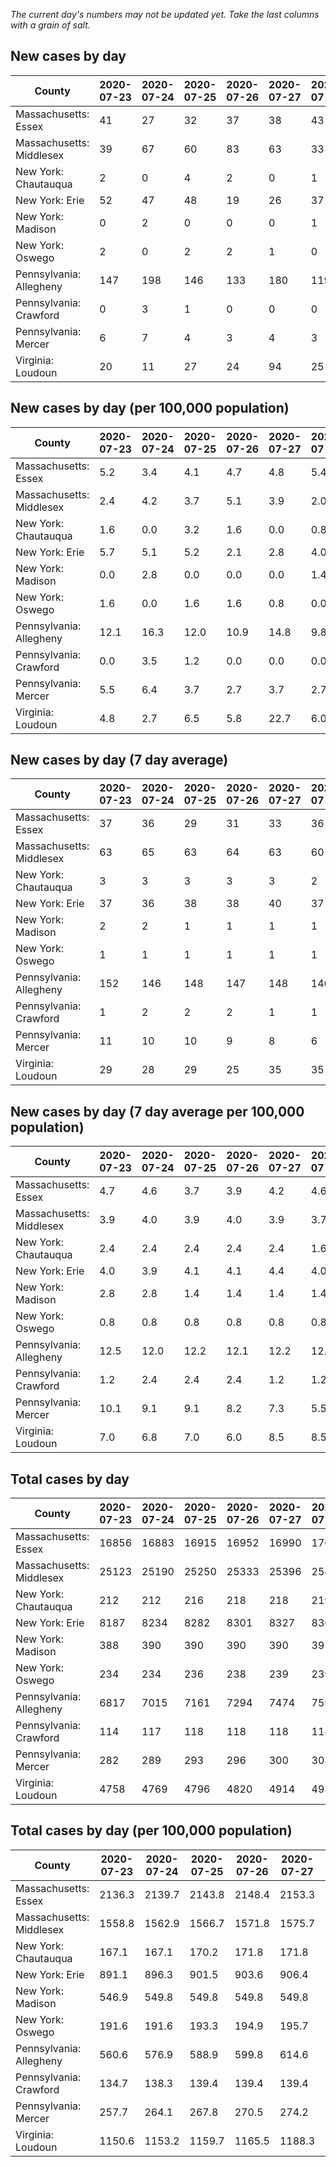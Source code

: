 _The current day's numbers may not be updated yet. Take the last columns with a grain of salt._
## New cases by day

| County | 2020-07-23 | 2020-07-24 | 2020-07-25 | 2020-07-26 | 2020-07-27 | 2020-07-28 | 2020-07-29 |
| --- | --- | --- | --- | --- | --- | --- | --- |
| Massachusetts: Essex | 41 | 27 | 32 | 37 | 38 | 43 |  |
| Massachusetts: Middlesex | 39 | 67 | 60 | 83 | 63 | 33 |  |
| New York: Chautauqua | 2 | 0 | 4 | 2 | 0 | 1 |  |
| New York: Erie | 52 | 47 | 48 | 19 | 26 | 37 |  |
| New York: Madison | 0 | 2 | 0 | 0 | 0 | 1 |  |
| New York: Oswego | 2 | 0 | 2 | 2 | 1 | 0 |  |
| Pennsylvania: Allegheny | 147 | 198 | 146 | 133 | 180 | 119 |  |
| Pennsylvania: Crawford | 0 | 3 | 1 | 0 | 0 | 0 |  |
| Pennsylvania: Mercer | 6 | 7 | 4 | 3 | 4 | 3 |  |
| Virginia: Loudoun | 20 | 11 | 27 | 24 | 94 | 25 |  |

## New cases by day (per 100,000 population)

| County | 2020-07-23 | 2020-07-24 | 2020-07-25 | 2020-07-26 | 2020-07-27 | 2020-07-28 | 2020-07-29 |
| --- | --- | --- | --- | --- | --- | --- | --- |
| Massachusetts: Essex | 5.2 | 3.4 | 4.1 | 4.7 | 4.8 | 5.4 |  |
| Massachusetts: Middlesex | 2.4 | 4.2 | 3.7 | 5.1 | 3.9 | 2.0 |  |
| New York: Chautauqua | 1.6 | 0.0 | 3.2 | 1.6 | 0.0 | 0.8 |  |
| New York: Erie | 5.7 | 5.1 | 5.2 | 2.1 | 2.8 | 4.0 |  |
| New York: Madison | 0.0 | 2.8 | 0.0 | 0.0 | 0.0 | 1.4 |  |
| New York: Oswego | 1.6 | 0.0 | 1.6 | 1.6 | 0.8 | 0.0 |  |
| Pennsylvania: Allegheny | 12.1 | 16.3 | 12.0 | 10.9 | 14.8 | 9.8 |  |
| Pennsylvania: Crawford | 0.0 | 3.5 | 1.2 | 0.0 | 0.0 | 0.0 |  |
| Pennsylvania: Mercer | 5.5 | 6.4 | 3.7 | 2.7 | 3.7 | 2.7 |  |
| Virginia: Loudoun | 4.8 | 2.7 | 6.5 | 5.8 | 22.7 | 6.0 |  |

## New cases by day (7 day average)

| County | 2020-07-23 | 2020-07-24 | 2020-07-25 | 2020-07-26 | 2020-07-27 | 2020-07-28 | 2020-07-29 |
| --- | --- | --- | --- | --- | --- | --- | --- |
| Massachusetts: Essex | 37 | 36 | 29 | 31 | 33 | 36 |  |
| Massachusetts: Middlesex | 63 | 65 | 63 | 64 | 63 | 60 |  |
| New York: Chautauqua | 3 | 3 | 3 | 3 | 3 | 2 |  |
| New York: Erie | 37 | 36 | 38 | 38 | 40 | 37 |  |
| New York: Madison | 2 | 2 | 1 | 1 | 1 | 1 |  |
| New York: Oswego | 1 | 1 | 1 | 1 | 1 | 1 |  |
| Pennsylvania: Allegheny | 152 | 146 | 148 | 147 | 148 | 146 |  |
| Pennsylvania: Crawford | 1 | 2 | 2 | 2 | 1 | 1 |  |
| Pennsylvania: Mercer | 11 | 10 | 10 | 9 | 8 | 6 |  |
| Virginia: Loudoun | 29 | 28 | 29 | 25 | 35 | 35 |  |

## New cases by day (7 day average per 100,000 population)

| County | 2020-07-23 | 2020-07-24 | 2020-07-25 | 2020-07-26 | 2020-07-27 | 2020-07-28 | 2020-07-29 |
| --- | --- | --- | --- | --- | --- | --- | --- |
| Massachusetts: Essex | 4.7 | 4.6 | 3.7 | 3.9 | 4.2 | 4.6 |  |
| Massachusetts: Middlesex | 3.9 | 4.0 | 3.9 | 4.0 | 3.9 | 3.7 |  |
| New York: Chautauqua | 2.4 | 2.4 | 2.4 | 2.4 | 2.4 | 1.6 |  |
| New York: Erie | 4.0 | 3.9 | 4.1 | 4.1 | 4.4 | 4.0 |  |
| New York: Madison | 2.8 | 2.8 | 1.4 | 1.4 | 1.4 | 1.4 |  |
| New York: Oswego | 0.8 | 0.8 | 0.8 | 0.8 | 0.8 | 0.8 |  |
| Pennsylvania: Allegheny | 12.5 | 12.0 | 12.2 | 12.1 | 12.2 | 12.0 |  |
| Pennsylvania: Crawford | 1.2 | 2.4 | 2.4 | 2.4 | 1.2 | 1.2 |  |
| Pennsylvania: Mercer | 10.1 | 9.1 | 9.1 | 8.2 | 7.3 | 5.5 |  |
| Virginia: Loudoun | 7.0 | 6.8 | 7.0 | 6.0 | 8.5 | 8.5 |  |

## Total cases by day

| County | 2020-07-23 | 2020-07-24 | 2020-07-25 | 2020-07-26 | 2020-07-27 | 2020-07-28 | 2020-07-29 |
| --- | --- | --- | --- | --- | --- | --- | --- |
| Massachusetts: Essex | 16856 | 16883 | 16915 | 16952 | 16990 | 17033 |  |
| Massachusetts: Middlesex | 25123 | 25190 | 25250 | 25333 | 25396 | 25429 |  |
| New York: Chautauqua | 212 | 212 | 216 | 218 | 218 | 219 |  |
| New York: Erie | 8187 | 8234 | 8282 | 8301 | 8327 | 8364 |  |
| New York: Madison | 388 | 390 | 390 | 390 | 390 | 391 |  |
| New York: Oswego | 234 | 234 | 236 | 238 | 239 | 239 |  |
| Pennsylvania: Allegheny | 6817 | 7015 | 7161 | 7294 | 7474 | 7593 |  |
| Pennsylvania: Crawford | 114 | 117 | 118 | 118 | 118 | 118 |  |
| Pennsylvania: Mercer | 282 | 289 | 293 | 296 | 300 | 303 |  |
| Virginia: Loudoun | 4758 | 4769 | 4796 | 4820 | 4914 | 4939 |  |

## Total cases by day (per 100,000 population)

| County | 2020-07-23 | 2020-07-24 | 2020-07-25 | 2020-07-26 | 2020-07-27 | 2020-07-28 | 2020-07-29 |
| --- | --- | --- | --- | --- | --- | --- | --- |
| Massachusetts: Essex | 2136.3 | 2139.7 | 2143.8 | 2148.4 | 2153.3 | 2158.7 |  |
| Massachusetts: Middlesex | 1558.8 | 1562.9 | 1566.7 | 1571.8 | 1575.7 | 1577.8 |  |
| New York: Chautauqua | 167.1 | 167.1 | 170.2 | 171.8 | 171.8 | 172.6 |  |
| New York: Erie | 891.1 | 896.3 | 901.5 | 903.6 | 906.4 | 910.4 |  |
| New York: Madison | 546.9 | 549.8 | 549.8 | 549.8 | 549.8 | 551.2 |  |
| New York: Oswego | 191.6 | 191.6 | 193.3 | 194.9 | 195.7 | 195.7 |  |
| Pennsylvania: Allegheny | 560.6 | 576.9 | 588.9 | 599.8 | 614.6 | 624.4 |  |
| Pennsylvania: Crawford | 134.7 | 138.3 | 139.4 | 139.4 | 139.4 | 139.4 |  |
| Pennsylvania: Mercer | 257.7 | 264.1 | 267.8 | 270.5 | 274.2 | 276.9 |  |
| Virginia: Loudoun | 1150.6 | 1153.2 | 1159.7 | 1165.5 | 1188.3 | 1194.3 |  |
